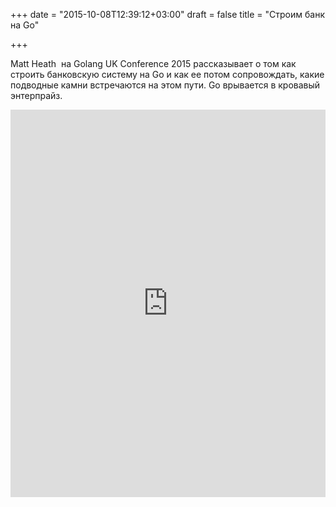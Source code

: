 +++
date = "2015-10-08T12:39:12+03:00"
draft = false
title = "Строим банк на Go"

+++

<p>Matt Heath &nbsp;на&nbsp;Golang UK Conference 2015 рассказывает о том как строить банковскую систему на Go и как ее потом сопровождать, какие подводные камни встречаются на этом пути. Go врывается в кровавый энтерпрайз.</p>
 <iframe width="100%" height="620" src="https://www.youtube.com/embed/cFJkLfujOts" frameborder="0" allowfullscreen></iframe>